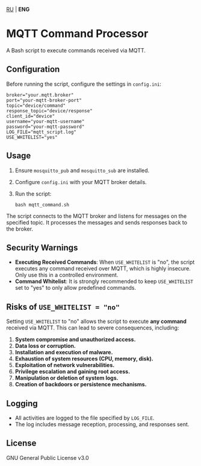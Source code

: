 [RU](README_RU.md) | **ENG**

# MQTT Command Processor

A Bash script to execute commands received via MQTT.

## Configuration

Before running the script, configure the settings in `config.ini`:

~~~
broker="your.mqtt.broker"
port="your-mqtt-broker-port"
topic="device/command"
response_topic="device/response"
client_id="device"
username="your-mqtt-username"
password="your-mqtt-password"
LOG_FILE="mqtt_script.log"
USE_WHITELIST="yes"
~~~

## Usage

1. Ensure `mosquitto_pub` and `mosquitto_sub` are installed.
2. Configure `config.ini` with your MQTT broker details.
3. Run the script:

   ~~~
   bash mqtt_command.sh
   ~~~

The script connects to the MQTT broker and listens for messages on the specified topic. It processes the messages and sends responses back to the broker.

## Security Warnings

- **Executing Received Commands**: When `USE_WHITELIST` is "no", the script executes any command received over MQTT, which is highly insecure. Only use this in a controlled environment.
- **Command Whitelist**: It is strongly recommended to keep `USE_WHITELIST` set to "yes" to only allow predefined commands.

## Risks of `USE_WHITELIST = "no"`

Setting `USE_WHITELIST` to "no" allows the script to execute **any command** received via MQTT. This can lead to severe consequences, including:

1. **System compromise and unauthorized access.**
2. **Data loss or corruption.**
3. **Installation and execution of malware.**
4. **Exhaustion of system resources (CPU, memory, disk).**
5. **Exploitation of network vulnerabilities.**
6. **Privilege escalation and gaining root access.**
7. **Manipulation or deletion of system logs.**
8. **Creation of backdoors or persistence mechanisms.**

## Logging

- All activities are logged to the file specified by `LOG_FILE`.
- The log includes message reception, processing, and responses sent.

## License

GNU General Public License v3.0

